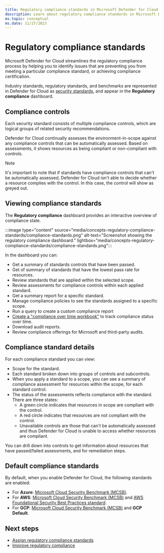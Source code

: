 ```yaml
---
title: Regulatory compliance standards in Microsoft Defender for Cloud
description: Learn about regulatory compliance standards in Microsoft Defender for Cloud
ms.topic: conceptual
ms.date: 11/27/2023
---
```


# Regulatory compliance standards

Microsoft Defender for Cloud streamlines the regulatory compliance process by helping you to identify issues that are preventing you from meeting a particular compliance standard, or achieving compliance certification.

Industry standards, regulatory standards, and benchmarks are represented in Defender for Cloud as [security standards](security-policy-concept.md), and appear in the **Regulatory compliance** dashboard.

## Compliance controls

Each security standard consists of multiple compliance controls, which are logical groups of related security recommendations.

Defender for Cloud continually assesses the environment-in-scope against any compliance controls that can be automatically assessed. Based on assessments, it shows resources as being compliant or non-compliant with controls.

> [!NOTE]
> It's important to note that if standards have compliance controls that can't be automatically assessed, Defender for Cloud isn't able to decide whether a resource complies with the control. In this case, the control will show as greyed out.

## Viewing compliance standards

The **Regulatory compliance** dashboard provides an interactive overview of compliance state.

:::image type="content" source="media/concepts-regulatory-compliance-standards/compliance-standards.png" alt-text="Screenshot showing the regulatory compliance dashboard." lightbox="media/concepts-regulatory-compliance-standards/compliance-standards.png":::

In the dashboard you can:

- Get a summary of standards controls that have been passed.
- Get of summary of standards that have the lowest pass rate for resources.
- Review standards that are applied within the selected scope.
- Review assessments for compliance controls within each applied standard.
- Get a summary report for a specific standard.
- Manage compliance policies to see the standards assigned to a specific scope.
- Run a query to create a custom compliance report
- [Create a "compliance over time workbook"](custom-dashboards-azure-workbooks.md) to track compliance status over time.
- Download audit reports.
- Review compliance offerings for Microsoft and third-party audits.

## Compliance standard details

For each compliance standard you can view:

- Scope for the standard.
- Each standard broken down into groups of controls and subcontrols.
- When you apply a standard to a scope, you can see a summary of compliance assessment for resources within the scope, for each standard control.
- The status of the assessments reflects compliance with the standard. There are three states:
  - A green circle indicates that resources in scope are compliant with the control.
  - A red circle indicates that resources are not compliant with the control.
  - Unavailable controls are those that can't be automatically assessed and thus Defender for Cloud is unable to access whether resources are compliant.

You can drill down into controls to get information about resources that have passed/failed assessments, and for remediation steps.

## Default compliance standards

By default, when you enable Defender for Cloud, the following standards are enabled:

- For **Azure**: [Microsoft Cloud Security Benchmark (MCSB)](concept-regulatory-compliance.md).
- For **AWS**: [Microsoft Cloud Security Benchmark (MCSB)](concept-regulatory-compliance.md) and [AWS Foundational Security Best Practices standard](https://docs.aws.amazon.com/securityhub/latest/userguide/fsbp-standard.html).
- For **GCP**: [Microsoft Cloud Security Benchmark (MCSB)](concept-regulatory-compliance.md) and **GCP Default**.

## Next steps

- [Assign regulatory compliance standards](update-regulatory-compliance-packages.md)
- [Improve regulatory compliance](regulatory-compliance-dashboard.md)
